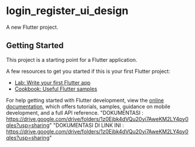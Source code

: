 # login_register_ui_design

A new Flutter project.

## Getting Started

This project is a starting point for a Flutter application.

A few resources to get you started if this is your first Flutter project:

- [Lab: Write your first Flutter app](https://docs.flutter.dev/get-started/codelab)
- [Cookbook: Useful Flutter samples](https://docs.flutter.dev/cookbook)

For help getting started with Flutter development, view the
[online documentation](https://docs.flutter.dev/), which offers tutorials,
samples, guidance on mobile development, and a full API reference.
"DOKUMENTASI : https://drive.google.com/drive/folders/1z0Ejbk4dVQu20yi7AweKM2LY4py0qIes?usp=sharing" 
"DOKUMENTASI DI LINK INI : https://drive.google.com/drive/folders/1z0Ejbk4dVQu20yi7AweKM2LY4py0qIes?usp=sharing" 
